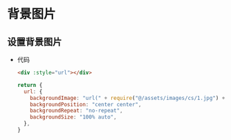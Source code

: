 # 背景图片

## 设置背景图片

  - 代码

    ```html
    <div :style="url"></div>
    ```

    ```javascript
    return {
      url: {
        backgroundImage: "url(" + require("@/assets/images/cs/1.jpg") + ") ",
        backgroundPosition: "center center",
        backgroundRepeat: "no-repeat",
        backgroundSize: "100% auto",
      },
    }
    ```
